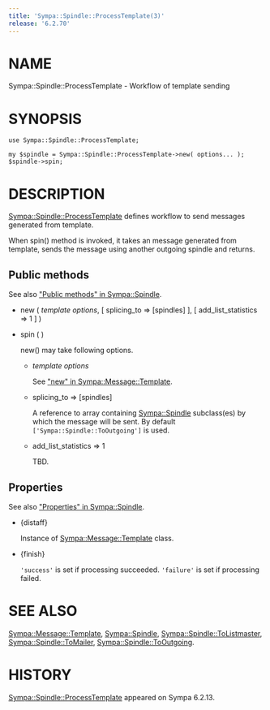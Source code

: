 ```yaml
---
title: 'Sympa::Spindle::ProcessTemplate(3)'
release: '6.2.70'
---
```


# NAME

Sympa::Spindle::ProcessTemplate - Workflow of template sending

# SYNOPSIS

    use Sympa::Spindle::ProcessTemplate;

    my $spindle = Sympa::Spindle::ProcessTemplate->new( options... );
    $spindle->spin;

# DESCRIPTION

[Sympa::Spindle::ProcessTemplate](./Sympa-Spindle-ProcessTemplate.3.md) defines workflow to send messages
generated from template.

When spin() method is invoked, it takes an message generated from template,
sends the message using another outgoing spindle and returns.

## Public methods

See also ["Public methods" in Sympa::Spindle](./Sympa-Spindle.3.md#public-methods).

- new ( _template options_, \[ splicing\_to => \[spindles\] \],
\[ add\_list\_statistics => 1 \] )
- spin ( )

    new() may take following options.

    - _template options_

        See ["new" in Sympa::Message::Template](./Sympa-Message-Template.3.md#new).

    - splicing\_to => \[spindles\]

        A reference to array containing [Sympa::Spindle](./Sympa-Spindle.3.md) subclass(es) by which
        the message will be sent.
        By default `['Sympa::Spindle::ToOutgoing']` is used.

    - add\_list\_statistics => 1

        TBD.

## Properties

See also ["Properties" in Sympa::Spindle](./Sympa-Spindle.3.md#properties).

- {distaff}

    Instance of [Sympa::Message::Template](./Sympa-Message-Template.3.md) class.

- {finish}

    `'success'` is set if processing succeeded.
    `'failure'` is set if processing failed.

# SEE ALSO

[Sympa::Message::Template](./Sympa-Message-Template.3.md),
[Sympa::Spindle](./Sympa-Spindle.3.md),
[Sympa::Spindle::ToListmaster](./Sympa-Spindle-ToListmaster.3.md), [Sympa::Spindle::ToMailer](./Sympa-Spindle-ToMailer.3.md),
[Sympa::Spindle::ToOutgoing](./Sympa-Spindle-ToOutgoing.3.md).

# HISTORY

[Sympa::Spindle::ProcessTemplate](./Sympa-Spindle-ProcessTemplate.3.md) appeared on Sympa 6.2.13.
